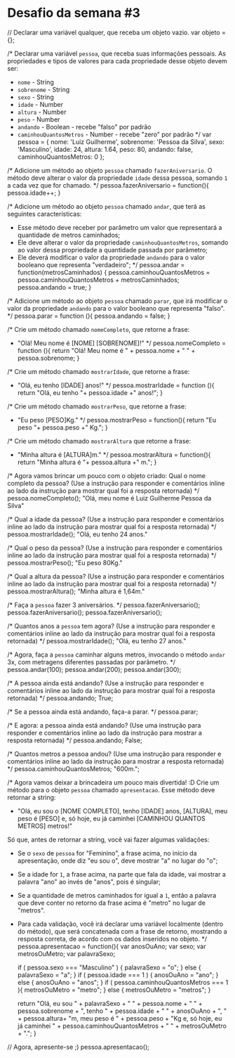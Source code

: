 # Desafio da semana #3


// Declarar uma variável qualquer, que receba um objeto vazio.
var objeto = {};

/*
Declarar uma variável `pessoa`, que receba suas informações pessoais.
As propriedades e tipos de valores para cada propriedade desse objeto devem ser:
- `nome` - String
- `sobrenome` - String
- `sexo` - String
- `idade` - Number
- `altura` - Number
- `peso` - Number
- `andando` - Boolean - recebe "falso" por padrão
- `caminhouQuantosMetros` - Number - recebe "zero" por padrão
*/
var pessoa = {
	nome: 'Luiz Guilherme',
	sobrenome: 'Pessoa da Silva',
	sexo: 'Masculino',
	idade: 24,
	altura: 1.64,
	peso: 80,
	andando: false,
	caminhouQuantosMetros: 0
};

/*
Adicione um método ao objeto `pessoa` chamado `fazerAniversario`. O método deve
alterar o valor da propriedade `idade` dessa pessoa, somando `1` a cada vez que
for chamado.
*/
pessoa.fazerAniversario = function(){
	pessoa.idade++;
}

/*
Adicione um método ao objeto `pessoa` chamado `andar`, que terá as seguintes
características:
- Esse método deve receber por parâmetro um valor que representará a quantidade
de metros caminhados;
- Ele deve alterar o valor da propriedade `caminhouQuantosMetros`, somando ao
valor dessa propriedade a quantidade passada por parâmetro;
- Ele deverá modificar o valor da propriedade `andando` para o valor
booleano que representa "verdadeiro";
*/
pessoa.andar = function(metrosCaminhados) {
	pessoa.caminhouQuantosMetros = pessoa.caminhouQuantosMetros + metrosCaminhados;
	pessoa.andando = true;
}

/*
Adicione um método ao objeto `pessoa` chamado `parar`, que irá modificar o valor
da propriedade `andando` para o valor booleano que representa "falso".
*/
pessoa.parar = function (){
	pessoa.andando = false;
}

/*
Crie um método chamado `nomeCompleto`, que retorne a frase:
- "Olá! Meu nome é [NOME] [SOBRENOME]!"
*/
pessoa.nomeCompleto = function (){
	return "Olá! Meu nome é " + pessoa.nome + " " + pessoa.sobrenome;
}

/*
Crie um método chamado `mostrarIdade`, que retorne a frase:
- "Olá, eu tenho [IDADE] anos!"
*/
pessoa.mostrarIdade = function (){
	return "Olá, eu tenho "+ pessoa.idade +" anos!";
}

/*
Crie um método chamado `mostrarPeso`, que retorne a frase:
- "Eu peso [PESO]Kg."
*/
pessoa.mostrarPeso = function(){
	return "Eu peso "+ pessoa.peso +" Kg.";
}

/*
Crie um método chamado `mostrarAltura` que retorne a frase:
- "Minha altura é [ALTURA]m."
*/
pessoa.mostrarAltura = function(){
	return "Minha altura é "+ pessoa.altura +" m.";
}

/*
Agora vamos brincar um pouco com o objeto criado:
Qual o nome completo da pessoa? (Use a instrução para responder e comentários
inline ao lado da instrução para mostrar qual foi a resposta retornada)
*/
pessoa.nomeCompleto(); "Olá, meu nome é Luiz Guilherme Pessoa da Silva"

/*
Qual a idade da pessoa? (Use a instrução para responder e comentários
inline ao lado da instrução para mostrar qual foi a resposta retornada)
*/
pessoa.mostrarIdade(); "Olá, eu tenho 24 anos."

/*
Qual o peso da pessoa? (Use a instrução para responder e comentários
inline ao lado da instrução para mostrar qual foi a resposta retornada)
*/
pessoa.mostrarPeso(); "Eu peso 80Kg."

/*
Qual a altura da pessoa? (Use a instrução para responder e comentários
inline ao lado da instrução para mostrar qual foi a resposta retornada)
*/
pessoa.mostrarAltura(); "Minha altura é 1,64m."

/*
Faça a `pessoa` fazer 3 aniversários.
*/
pessoa.fazerAniversario();
pessoa.fazerAniversario();
pessoa.fazerAniversario();

/*
Quantos anos a `pessoa` tem agora? (Use a instrução para responder e
comentários inline ao lado da instrução para mostrar qual foi a resposta
retornada)
*/
pessoa.mostrarIdade(); "Olá, eu tenho 27 anos."

/*
Agora, faça a `pessoa` caminhar alguns metros, invocando o método `andar` 3x,
com metragens diferentes passadas por parâmetro.
*/
pessoa.andar(100);
pessoa.andar(200);
pessoa.andar(300);

/*
A pessoa ainda está andando? (Use a instrução para responder e comentários
inline ao lado da instrução para mostrar qual foi a resposta retornada)
*/
pessoa.andando; True;

/*
Se a pessoa ainda está andando, faça-a parar.
*/
pessoa.parar;

/*
E agora: a pessoa ainda está andando? (Use uma instrução para responder e
comentários inline ao lado da instrução para mostrar a resposta retornada)
*/
pessoa.andando; False;

/*
Quantos metros a pessoa andou? (Use uma instrução para responder e comentários
inline ao lado da instrução para mostrar a resposta retornada)
*/
pessoa.caminhouQuantosMetros; "600m.";

/*
Agora vamos deixar a brincadeira um pouco mais divertida! :D
Crie um método para o objeto `pessoa` chamado `apresentacao`. Esse método deve
retornar a string:
- "Olá, eu sou o [NOME COMPLETO], tenho [IDADE] anos, [ALTURA], meu peso é [PESO] e, só hoje, eu já caminhei [CAMINHOU QUANTOS METROS] metros!"

Só que, antes de retornar a string, você vai fazer algumas validações:
- Se o `sexo` de `pessoa` for "Feminino", a frase acima, no início da
apresentação, onde diz "eu sou o", deve mostrar "a" no lugar do "o";
- Se a idade for `1`, a frase acima, na parte que fala da idade, vai mostrar a
palavra "ano" ao invés de "anos", pois é singular;
- Se a quantidade de metros caminhados for igual a `1`, então a palavra que
deve conter no retorno da frase acima é "metro" no lugar de "metros".
- Para cada validação, você irá declarar uma variável localmente (dentro do
método), que será concatenada com a frase de retorno, mostrando a resposta
correta, de acordo com os dados inseridos no objeto.
*/
pessoa.apresentacao = function(){
	var anosOuAno;
	var sexo;
	var metrosOuMetro;
	var palavraSexo;


	if ( pessoa.sexo === "Masculino" ) {
		palavraSexo = "o";
	} else {
		palavraSexo = "a";
	}
	if ( pessoa.idade === 1 ) {
		anosOuAno = "ano";
	} else {
		anosOuAno = "anos";
	}
	if ( pessoa.caminhouQuantosMetros === 1 ){
		metrosOuMetro = "metro";
	} else {
		metrosOuMetro = "metros";
	}


	return "Olá, eu sou " + palavraSexo +  " " + pessoa.nome + " " + pessoa.sobrenome + ", tenho " + pessoa.idade + " " + anosOuAno + ", " + pessoa.altura+ "m, meu peso é " + pessoa.peso + "Kg e, só hoje, eu já caminhei " + pessoa.caminhouQuantosMetros + " " + metrosOuMetro + ".";
}

// Agora, apresente-se ;)
pessoa.apresentacao();

